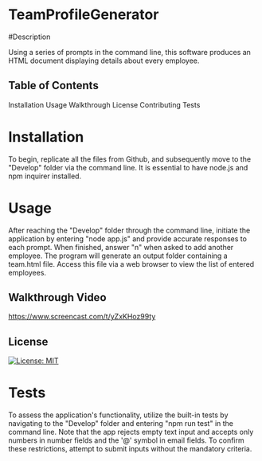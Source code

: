 # TeamProfileGenerator

#Description

Using a series of prompts in the command line, this software produces an HTML document displaying details about every employee.


## Table of Contents

Installation
Usage
Walkthrough
License
Contributing
Tests


# Installation

To begin, replicate all the files from Github, and subsequently move to the "Develop" folder via the command line. It is essential to have node.js and npm inquirer installed.


# Usage

After reaching the "Develop" folder through the command line, initiate the application by entering "node app.js" and provide accurate responses to each prompt. When finished, answer "n" when asked to add another employee. The program will generate an output folder containing a team.html file. Access this file via a web browser to view the list of entered employees.


## Walkthrough Video

https://www.screencast.com/t/yZxKHoz99ty


## License
[![License: MIT](https://img.shields.io/badge/License-MIT-yellow.svg)](https://opensource.org/licenses/MIT)





# Tests

To assess the application's functionality, utilize the built-in tests by navigating to the "Develop" folder and entering "npm run test" in the command line. Note that the app rejects empty text input and accepts only numbers in number fields and the '@' symbol in email fields. To confirm these restrictions, attempt to submit inputs without the mandatory criteria.
